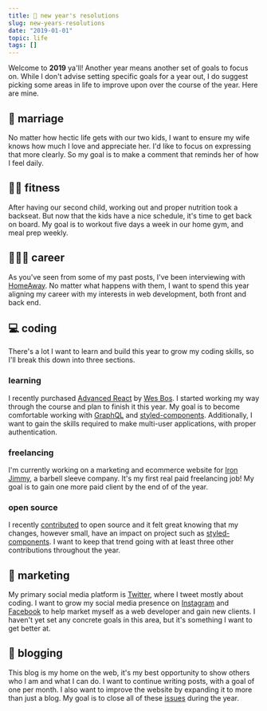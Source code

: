 ```yaml
---
title: 🍾 new year's resolutions
slug: new-years-resolutions
date: "2019-01-01"
topic: life
tags: []
---
```


Welcome to **2019** ya'll! Another year means another set of goals to focus on. While I don't advise setting specific goals for a year out, I do suggest picking some areas in life to improve upon over the course of the year. Here are mine.

## 💏 marriage

No matter how hectic life gets with our two kids, I want to ensure my wife knows how much I love and appreciate her. I'd like to focus on expressing that more clearly. So my goal is to make a comment that reminds her of how I feel daily.

## 🏋🏼 fitness

After having our second child, working out and proper nutrition took a backseat. But now that the kids have a nice schedule, it's time to get back on board. My goal is to workout five days a week in our home gym, and meal prep weekly.

## 👨🏼‍💻 career

As you've seen from some of my past posts, I've been interviewing with [HomeAway][homeaway]. No matter what happens with them, I want to spend this year aligning my career with my interests in web development, both front and back end.

## 💻 coding

There's a lot I want to learn and build this year to grow my coding skills, so I'll break this down into three sections.

### learning

I recently purchased [Advanced React][advanced-react] by [Wes Bos][wes-bos]. I started working my way through the course and plan to finish it this year. My goal is to become comfortable working with [GraphQL][graphql] and [styled-components][styled-components]. Additionally, I want to gain the skills required to make multi-user applications, with proper authentication.

### freelancing

I'm currently working on a marketing and ecommerce website for [Iron Jimmy][iron-jimmy], a barbell sleeve company. It's my first real paid freelancing job! My goal is to gain one more paid client by the end of of the year.

### open source

I recently [contributed][open-source] to open source and it felt great knowing that my changes, however small, have an impact on project such as [styled-components][styled-components]. I want to keep that trend going with at least three other contributions throughout the year.

## 🌱 marketing

My primary social media platform is [Twitter][twitter], where I tweet mostly about coding. I want to grow my social media presence on [Instagram][instagram] and [Facebook][facebook] to help market myself as a web developer and gain new clients. I haven't yet set any concrete goals in this area, but it's something I want to get better at.

## 📝 blogging

This blog is my home on the web, it's my best opportunity to show others who I am and what I can do. I want to continue writing posts, with a goal of one per month. I also want to improve the website by expanding it to more than just a blog. My goal is to close all of these [issues][issues] during the year.

[homeaway]: https://www.homeaway.com/
[advanced-react]: https://advancedreact.com/
[wes-bos]: https://twitter.com/wesbos
[graphql]: https://graphql.org/
[styled-components]: https://www.styled-components.com/
[iron-jimmy]: https://ironjimmy.com/
[open-source]: https://github.com/styled-components/styled-components-website/pull/410
[twitter]: https://twitter.com/bradgarropy
[instagram]: https://www.instagram.com/bradgarropy
[facebook]: https://www.facebook.com/bradgarropy
[issues]: https://github.com/bradgarropy/bradgarropy.com/issues
